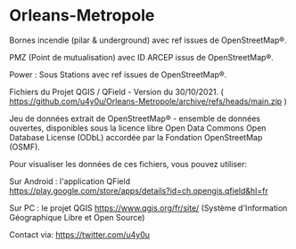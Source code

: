 # Orleans-Metropole

Bornes incendie (pilar & underground) avec ref issues de OpenStreetMap®.

PMZ (Point de mutualisation) avec ID ARCEP issus de OpenStreetMap®.

Power : Sous Stations avec ref issues de OpenStreetMap®.


Fichiers du Projet QGIS / QField - Version du 30/10/2021. ( https://github.com/u4y0u/Orleans-Metropole/archive/refs/heads/main.zip )

Jeu de données extrait de OpenStreetMap® - ensemble de données ouvertes, disponibles sous la licence libre Open Data Commons Open Database License (ODbL) accordée par la Fondation OpenStreetMap (OSMF).

Pour visualiser les données de ces fichiers, vous pouvez utiliser:

Sur Android : l'application QField https://play.google.com/store/apps/details?id=ch.opengis.qfield&hl=fr

Sur PC : le projet QGIS https://www.qgis.org/fr/site/ (Système d'Information Géographique Libre et Open Source)


Contact via: https://twitter.com/u4y0u
